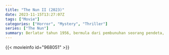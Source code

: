 ```yaml
---
title: "The Nun II (2023)"
date: 2023-11-15T13:27:07Z
tags: ["Movie"]
categories: ["Horror", "Mystery", "Thriller"]
series: ["The Nun"]
summary: Berlatar tahun 1956, bermula dari pembunuhan seorang pendeta, Suster Irene (Taissa Farmiga) sekali lagi berhadapan dengan kekuatan jahat yang sangat besar, Valak sang biarawati iblis demi kedamaian hidupnya serta orang-orang di sekitarnya.
---
```



  <mux-player stream-type="on-demand"
  src="https://kp3d-my.sharepoint.com/personal/ryoo_kp3d_onmicrosoft_com/_layouts/15/download.aspx?share=EU1QnRFh5KZNtLsPkU7jGBgBhZMi4PvzZApLVX6z10R6GQ" metadata-video-title="The Nun II (2023)" prefer-playback="mse" controls>
 
  </mux-player>
  

{{< movieinfo id="968051" >}}

  <script src="https://cdn.jsdelivr.net/npm/@mux/mux-player"></script>
  
   <script type="application/ld+json">
 {
  "@context": "https://schema.org/",
  "@type": "VideoObject",
  "name": "The Nun II (2023)",
  "contentUrl": "https://stream.mux.com/Xy55wGZkGABrRqrLSb5NEIj02vaFDVtW8bSfokNAD7CA.m3u8?min_resolution=480p",
  "thumbnailUrl": "https://www.themoviedb.org/t/p/original/6ccXFawnYknVMYkcCL30QhEm73j.jpg?width=314&fit_mode=preserve&time=25",
  "uploadDate": "2023-11-15T13:27:07Z",
}

</script>